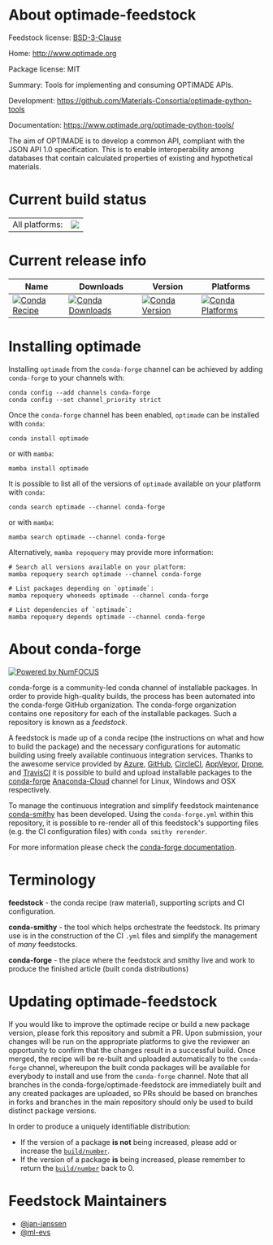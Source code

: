 About optimade-feedstock
========================

Feedstock license: [BSD-3-Clause](https://github.com/conda-forge/optimade-feedstock/blob/main/LICENSE.txt)

Home: http://www.optimade.org

Package license: MIT

Summary: Tools for implementing and consuming OPTIMADE APIs.

Development: https://github.com/Materials-Consortia/optimade-python-tools

Documentation: https://www.optimade.org/optimade-python-tools/

The aim of OPTIMADE is to develop a common API, compliant with the
JSON API 1.0 specification. This is to enable interoperability among
databases that contain calculated properties of existing and
hypothetical materials.


Current build status
====================


<table><tr><td>All platforms:</td>
    <td>
      <a href="https://dev.azure.com/conda-forge/feedstock-builds/_build/latest?definitionId=11264&branchName=main">
        <img src="https://dev.azure.com/conda-forge/feedstock-builds/_apis/build/status/optimade-feedstock?branchName=main">
      </a>
    </td>
  </tr>
</table>

Current release info
====================

| Name | Downloads | Version | Platforms |
| --- | --- | --- | --- |
| [![Conda Recipe](https://img.shields.io/badge/recipe-optimade-green.svg)](https://anaconda.org/conda-forge/optimade) | [![Conda Downloads](https://img.shields.io/conda/dn/conda-forge/optimade.svg)](https://anaconda.org/conda-forge/optimade) | [![Conda Version](https://img.shields.io/conda/vn/conda-forge/optimade.svg)](https://anaconda.org/conda-forge/optimade) | [![Conda Platforms](https://img.shields.io/conda/pn/conda-forge/optimade.svg)](https://anaconda.org/conda-forge/optimade) |

Installing optimade
===================

Installing `optimade` from the `conda-forge` channel can be achieved by adding `conda-forge` to your channels with:

```
conda config --add channels conda-forge
conda config --set channel_priority strict
```

Once the `conda-forge` channel has been enabled, `optimade` can be installed with `conda`:

```
conda install optimade
```

or with `mamba`:

```
mamba install optimade
```

It is possible to list all of the versions of `optimade` available on your platform with `conda`:

```
conda search optimade --channel conda-forge
```

or with `mamba`:

```
mamba search optimade --channel conda-forge
```

Alternatively, `mamba repoquery` may provide more information:

```
# Search all versions available on your platform:
mamba repoquery search optimade --channel conda-forge

# List packages depending on `optimade`:
mamba repoquery whoneeds optimade --channel conda-forge

# List dependencies of `optimade`:
mamba repoquery depends optimade --channel conda-forge
```


About conda-forge
=================

[![Powered by
NumFOCUS](https://img.shields.io/badge/powered%20by-NumFOCUS-orange.svg?style=flat&colorA=E1523D&colorB=007D8A)](https://numfocus.org)

conda-forge is a community-led conda channel of installable packages.
In order to provide high-quality builds, the process has been automated into the
conda-forge GitHub organization. The conda-forge organization contains one repository
for each of the installable packages. Such a repository is known as a *feedstock*.

A feedstock is made up of a conda recipe (the instructions on what and how to build
the package) and the necessary configurations for automatic building using freely
available continuous integration services. Thanks to the awesome service provided by
[Azure](https://azure.microsoft.com/en-us/services/devops/), [GitHub](https://github.com/),
[CircleCI](https://circleci.com/), [AppVeyor](https://www.appveyor.com/),
[Drone](https://cloud.drone.io/welcome), and [TravisCI](https://travis-ci.com/)
it is possible to build and upload installable packages to the
[conda-forge](https://anaconda.org/conda-forge) [Anaconda-Cloud](https://anaconda.org/)
channel for Linux, Windows and OSX respectively.

To manage the continuous integration and simplify feedstock maintenance
[conda-smithy](https://github.com/conda-forge/conda-smithy) has been developed.
Using the ``conda-forge.yml`` within this repository, it is possible to re-render all of
this feedstock's supporting files (e.g. the CI configuration files) with ``conda smithy rerender``.

For more information please check the [conda-forge documentation](https://conda-forge.org/docs/).

Terminology
===========

**feedstock** - the conda recipe (raw material), supporting scripts and CI configuration.

**conda-smithy** - the tool which helps orchestrate the feedstock.
                   Its primary use is in the construction of the CI ``.yml`` files
                   and simplify the management of *many* feedstocks.

**conda-forge** - the place where the feedstock and smithy live and work to
                  produce the finished article (built conda distributions)


Updating optimade-feedstock
===========================

If you would like to improve the optimade recipe or build a new
package version, please fork this repository and submit a PR. Upon submission,
your changes will be run on the appropriate platforms to give the reviewer an
opportunity to confirm that the changes result in a successful build. Once
merged, the recipe will be re-built and uploaded automatically to the
`conda-forge` channel, whereupon the built conda packages will be available for
everybody to install and use from the `conda-forge` channel.
Note that all branches in the conda-forge/optimade-feedstock are
immediately built and any created packages are uploaded, so PRs should be based
on branches in forks and branches in the main repository should only be used to
build distinct package versions.

In order to produce a uniquely identifiable distribution:
 * If the version of a package **is not** being increased, please add or increase
   the [``build/number``](https://docs.conda.io/projects/conda-build/en/latest/resources/define-metadata.html#build-number-and-string).
 * If the version of a package **is** being increased, please remember to return
   the [``build/number``](https://docs.conda.io/projects/conda-build/en/latest/resources/define-metadata.html#build-number-and-string)
   back to 0.

Feedstock Maintainers
=====================

* [@jan-janssen](https://github.com/jan-janssen/)
* [@ml-evs](https://github.com/ml-evs/)

